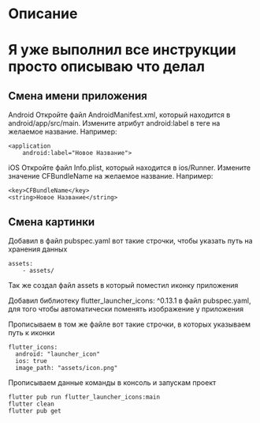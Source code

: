 # Описание

# Я уже выполнил все инструкции просто описываю что делал

## Смена имени приложения 

Android
Откройте файл AndroidManifest.xml, который находится в android/app/src/main.
Измените атрибут android:label в теге <application> на желаемое название. Например:
```
<application
    android:label="Новое Название">
```
iOS
Откройте файл Info.plist, который находится в ios/Runner.
Измените значение CFBundleName на желаемое название. Например:
```
<key>CFBundleName</key>
<string>Новое Название</string>
```
## Смена картинки

Добавил в файл pubspec.yaml вот такие строчки, чтобы указать путь на хранения данных
```
assets:
    - assets/
```

Так же создал файл assets в который поместил иконку приложения

Добавил библиотеку flutter_launcher_icons: ^0.13.1 в файл pubspec.yaml, для того чтобы автоматически поменять изображение у приложения

Прописываем в том же файле вот такие строчки, в которых указываем путь к иконки
```
flutter_icons:
  android: "launcher_icon"
  ios: true
  image_path: "assets/icon.png"
```
Прописываем данные команды в консоль и запускам проект
```
flutter pub run flutter_launcher_icons:main
flutter clean
flutter pub get
```

